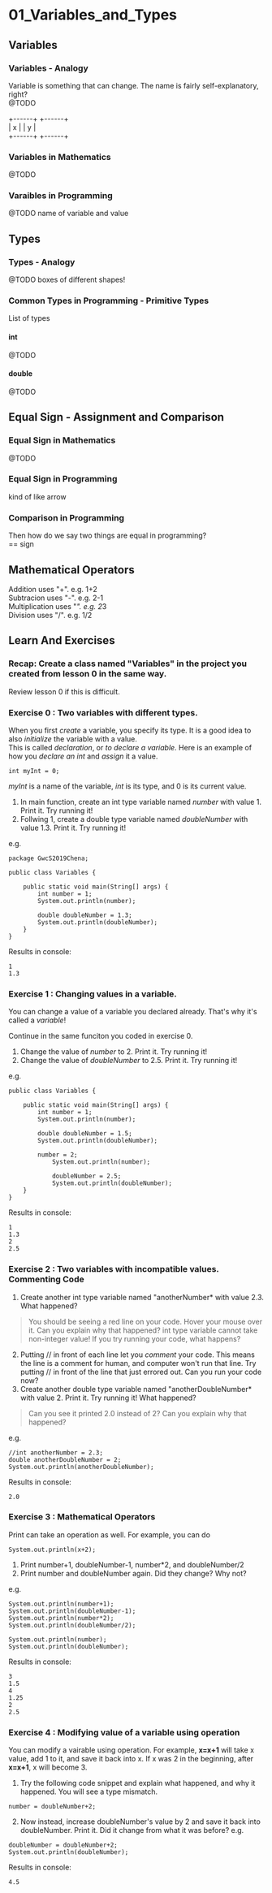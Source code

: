 # 01_Variables_and_Types
## Variables
### Variables - Analogy
Variable is something that can change. The name is fairly self-explanatory, right?  
@TODO

+------+    +------+  
|  x   |    |  y   |  
+------+    +------+  


### Variables in Mathematics
@TODO

### Varaibles in Programming
@TODO
name of variable and value

## Types
### Types - Analogy
@TODO
boxes of different shapes!

### Common Types in Programming - Primitive Types
List of types

#### int
@TODO

#### double
@TODO

## Equal Sign - Assignment and Comparison
### Equal Sign in Mathematics
@TODO

### Equal Sign in Programming
kind of like arrow

### Comparison in Programming
Then how do we say two things are equal in programming?  
== sign  

## Mathematical Operators
Addition uses "+". e.g. 1+2  
Subtracion uses "-". e.g. 2-1  
Multiplication uses "*". e.g. 2*3  
Division uses "/". e.g. 1/2  

## Learn And Exercises
### Recap: Create a class named "Variables" in the project you created from lesson 0 in the same way.
Review lesson 0 if this is difficult.

### Exercise 0 : Two variables with different types.
When you first *create* a variable, you specify its type. It is a good idea to also *initialize* the variable with a value.  
This is called *declaration*, or *to declare a variable*. Here is an example of how you *declare an int* and *assign* it a value.
```
int myInt = 0;
```
*myInt* is a name of the variable, *int* is its type, and 0 is its current value.  


1. In main function, create an int type variable named *number* with value 1. Print it. Try running it!  
2. Follwing 1, create a double type variable named *doubleNumber* with value 1.3. Print it. Try running it!  

e.g.
```
package GwcS2019Chena;

public class Variables {

	public static void main(String[] args) {
		int number = 1;
		System.out.println(number);
		
		double doubleNumber = 1.3;
		System.out.println(doubleNumber);
	}
}
```

Results in console:
```
1
1.3
```

### Exercise 1 : Changing values in a variable.
You can change a value of a variable you declared already. That's why it's called a *variable*!

Continue in the same funciton you coded in exercise 0.
1. Change the value of *number* to 2. Print it. Try running it!
2. Change the value of *doubleNumber* to 2.5. Print it. Try running it!

e.g.
```
public class Variables {

	public static void main(String[] args) {
		int number = 1;
		System.out.println(number);
		
		double doubleNumber = 1.5;
		System.out.println(doubleNumber);
		
		number = 2;
	    	System.out.println(number);
	    
	    	doubleNumber = 2.5;
	    	System.out.println(doubleNumber);
	}
}
```

Results in console:
```
1
1.3
2
2.5
```

### Exercise 2 : Two variables with incompatible values. Commenting Code
1. Create another int type variable named "anotherNumber* with value 2.3. What happened?
> You should be seeing a red line on your code. Hover your mouse over it. Can you explain why that happened?
> int type variable cannot take non-integer value! If you try running your code, what happens?
2. Putting // in front of each line let you *comment* your code. This means the line is a comment for human, and computer won't run that line. Try putting // in front of the line that just errored out. Can you run your code now?
3. Create another double type variable named "anotherDoubleNumber* with value 2. Print it. Try running it! What happened?  
> Can you see it printed 2.0 instead of 2? Can you explain why that happened?

e.g.
```
//int anotherNumber = 2.3;
double anotherDoubleNumber = 2;
System.out.println(anotherDoubleNumber);
```

Results in console:
```
2.0
```

### Exercise 3 : Mathematical Operators
Print can take an operation as well. For example, you can do
```
System.out.println(x+2);
```

1. Print number+1, doubleNumber-1, number*2, and doubleNumber/2
2. Print number and doubleNumber again. Did they change? Why not?

e.g.
```
System.out.println(number+1);
System.out.println(doubleNumber-1);
System.out.println(number*2);
System.out.println(doubleNumber/2);

System.out.println(number);
System.out.println(doubleNumber);
```

Results in console:
```
3
1.5
4
1.25
2
2.5
```

### Exercise 4 : Modifying value of a variable using operation
You can modify a vairable using operation. For example, **x=x+1** will take x value, add 1 to it, and save it back into x. If x was 2 in the beginning, after **x=x+1**, x will become 3.
1. Try the following code snippet and explain what happened, and why it happened. You will see a type mismatch.
```
number = doubleNumber+2;
```
2. Now instead, increase doubleNumber's value by 2 and save it back into doubleNumber. Print it. Did it change from what it was before?
e.g.
```
doubleNumber = doubleNumber+2;
System.out.println(doubleNumber);
```
Results in console:
```
4.5
```
